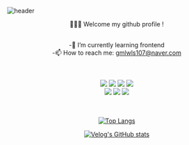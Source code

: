 ![header](https://capsule-render.vercel.app/api?type=Rect&text=Hi&nbsp;there🙌🏻&fontColor=ffffff)
<div align="center">
  👩🏻‍💻 Welcome my github profile !
<br/>
<br/>


<!-- -🔭 I’m currently working on shoppingmall project <br/> -->
-🌱 I’m currently learning frontend <br/>
-📫 How to reach me: gmlwls107@naver.com <br/>
<!--
**leeheezin/leeheezin** is a ✨ _special_ ✨ repository because its `README.md` (this file) appears on your GitHub profile.

Here are some ideas to get you started:


-->
<br/>
<br/>
<img src="https://img.shields.io/badge/HTML5-E34F26?style=for-the-badge&logo=HTML5&logoColor=white">
<img src="https://img.shields.io/badge/CSS3-1572B6?style=for-the-badge&logo=CSS3&logoColor=white">
<img src="https://img.shields.io/badge/JavaScript-F7DF1E?style=for-the-badge&logo=JavaScript&logoColor=white">
<img src="https://img.shields.io/badge/github-181717?style=for-the-badge&logo=github&logoColor=white"><br/>
<img src="https://img.shields.io/badge/VSCode-007ACC?style=for-the-badge&logo=VisualStudioCode&logoColor=white">
<img src="https://img.shields.io/badge/React-81e6fe?style=for-the-badge&logo=React&logoColor=black">
<img src="https://img.shields.io/badge/Vue.js-4FC08D?style=for-the-badge&logo=Vue.js&logoColor=black">

<br/>
<br/>
<br/>

[![Top Langs](https://github-readme-stats.vercel.app/api/top-langs/?username=leeheezin&layout=compact)](https://github.com/leeheezin/github-readme-stats)
  
[![Velog's GitHub stats](https://velog-readme-stats.vercel.app/api/list?name=heezin)](https://velog.io/@heezin) 
</div>
</div>
 <br/>

